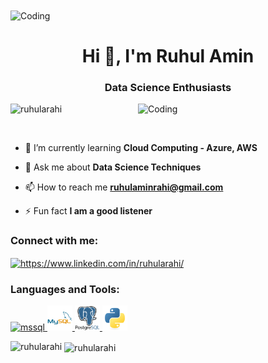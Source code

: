 <img align="center" alt="Coding" height= "200" width="950" src="https://images.unsplash.com/photo-1531297484001-80022131f5a1?ixlib=rb-4.0.3&ixid=MnwxMjA3fDB8MHxwaG90by1wYWdlfHx8fGVufDB8fHx8&auto=format&fit=crop&w=1120&q=80)">
<h1 align="center">Hi 👋, I'm Ruhul Amin</h1>
<h3 align="center">Data Science Enthusiasts</h3>
<img align="right" alt="Coding" width="300" src="https://images.unsplash.com/photo-1498050108023-c5249f4df085?ixlib=rb-4.0.3&ixid=MnwxMjA3fDB8MHxwaG90by1wYWdlfHx8fGVufDB8fHx8&auto=format&fit=crop&w=1172&q=80">

<p align="left"> <img src="https://komarev.com/ghpvc/?username=ruhularahi&label=Profile%20views&color=0e75b6&style=flat" alt="ruhularahi" /> </p>

<p align="left"> <a href="https://twitter.com/" target="blank"><img src="https://img.shields.io/twitter/follow/?logo=twitter&style=for-the-badge" alt="" /></a> </p>

- 🌱 I’m currently learning **Cloud Computing - Azure, AWS**

- 💬 Ask me about **Data Science Techniques**

- 📫 How to reach me **ruhulaminrahi@gmail.com**

- ⚡ Fun fact **I am a good listener**

<h3 align="left">Connect with me:</h3>
<p align="left">
<a href="https://linkedin.com/in/https://www.linkedin.com/in/ruhularahi/" target="blank"><img align="center" src="https://raw.githubusercontent.com/rahuldkjain/github-profile-readme-generator/master/src/images/icons/Social/linked-in-alt.svg" alt="https://www.linkedin.com/in/ruhularahi/" height="30" width="40" /></a>
</p>

<h3 align="left">Languages and Tools:</h3>
<p align="left"> <a href="https://www.microsoft.com/en-us/sql-server" target="_blank" rel="noreferrer"> <img src="https://www.svgrepo.com/show/303229/microsoft-sql-server-logo.svg" alt="mssql" width="40" height="40"/> </a> <a href="https://www.mysql.com/" target="_blank" rel="noreferrer"> <img src="https://raw.githubusercontent.com/devicons/devicon/master/icons/mysql/mysql-original-wordmark.svg" alt="mysql" width="40" height="40"/> </a> <a href="https://www.postgresql.org" target="_blank" rel="noreferrer"> <img src="https://raw.githubusercontent.com/devicons/devicon/master/icons/postgresql/postgresql-original-wordmark.svg" alt="postgresql" width="40" height="40"/> </a> <a href="https://www.python.org" target="_blank" rel="noreferrer"> <img src="https://raw.githubusercontent.com/devicons/devicon/master/icons/python/python-original.svg" alt="python" width="40" height="40"/> </a> </p>

<p><img align="left" src="https://github-readme-stats.vercel.app/api/top-langs?username=ruhularahi&show_icons=true&locale=en&layout=compact" alt="ruhularahi" /></p>

<p>&nbsp;<img align="center" src="https://github-readme-stats.vercel.app/api?username=ruhularahi&show_icons=true&locale=en" alt="ruhularahi" /></p>
